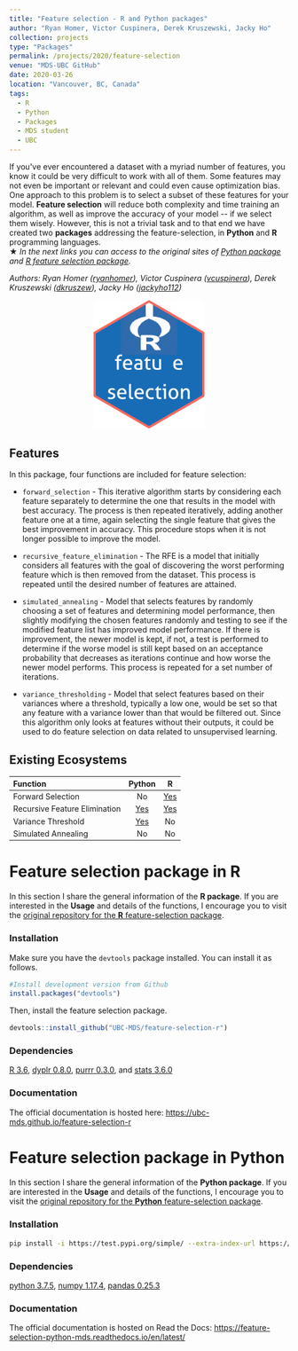 ```yaml
---
title: "Feature selection - R and Python packages"
author: "Ryan Homer, Victor Cuspinera, Derek Kruszewski, Jacky Ho"
collection: projects
type: "Packages"
permalink: /projects/2020/feature-selection
venue: "MDS-UBC GitHub"
date: 2020-03-26
location: "Vancouver, BC, Canada"
tags:
  - R
  - Python
  - Packages
  - MDS student
  - UBC
---
```


If you've ever encountered a dataset with a myriad number of features, you know it could be very difficult to work with all of them. Some features may not even be important or relevant and could even cause optimization bias. One approach to this problem is to select a subset of these features for your model. **Feature selection** will reduce both complexity and time training an algorithm, as well as improve the accuracy of your model -- if we select them wisely. However, this is not a trivial task and to that end we have created two **packages** addressing the feature-selection, in **Python** and **R** programming languages.  
$\bigstar$ *In the next links you can access to the original sites of [Python package](https://github.com/UBC-MDS/feature-selection-python/) and [R feature selection package](https://github.com/UBC-MDS/feature-selection-r/).*  

*Authors: Ryan Homer ([ryanhomer](https://github.com/ryanhomer)), Victor Cuspinera ([vcuspinera](https://github.com/vcuspinera)), Derek Kruszewski ([dkruszew](https://github.com/dkruszew)), Jacky Ho ([jackyho112](https://github.com/jackyho112))*  

<center><img src="/images/feature_selection-logo.png" width="200" /></center>

## Features
In this package, four functions are included for feature selection:

- `forward_selection` - This iterative algorithm starts by considering each feature separately to determine the one that results in the model with best accuracy. The process is then repeated iteratively, adding another feature one at a time, again selecting the single feature that gives the best improvement in accuracy. This procedure stops when it is not longer possible to improve the model.

- `recursive_feature_elimination` - The RFE is a model that initially considers all features with the goal of discovering the worst performing feature which is then removed from the dataset. This process is repeated until the desired number of features are attained.

- `simulated_annealing` - Model that selects features by randomly choosing a set of features and determining model performance, then slightly modifying the chosen features randomly and testing to see if the modified feature list has improved model performance. If there is improvement, the newer model is kept, if not, a test is performed to determine if the worse model is still kept based on an acceptance probability that decreases as iterations continue and how worse the newer model performs. This process is repeated for a set number of iterations.

- `variance_thresholding` - Model that select features based on their variances where a threshold, typically a low one, would be set so that any feature with a variance lower than that would be filtered out. Since this algorithm only looks at features without their outputs, it could be used to do feature selection on data related to unsupervised learning.

## Existing Ecosystems

|Function |Python |R    |
|:--------|:-----:|:---:|
|Forward Selection  |No|[Yes](https://www.rdocumentation.org/packages/MXM/versions/0.9.4/topics/Forward%20selection)|
|Recursive Feature Elimination|[Yes](https://scikit-learn.org/stable/modules/generated/sklearn.feature_selection.RFE.html)|[Yes](https://www.rdocumentation.org/packages/caret/versions/6.0-85/topics/rfe)|
|Variance Threshold |[Yes](https://scikit-learn.org/stable/modules/generated/sklearn.feature_selection.VarianceThreshold.html)|No|
|Simulated Annealing|No|No|

# Feature selection package in R

In this section I share the general information of the **R package**. If you are interested in the **Usage** and details of the functions, I encourage you to visit the [original repository for the **R** feature-selection package](https://github.com/UBC-MDS/feature-selection-r).

### Installation

Make sure you have the `devtools` package installed. You can install it as follows.

``` r
#Install development version from Github
install.packages("devtools")
```

Then, install the feature selection package.

``` r
devtools::install_github("UBC-MDS/feature-selection-r")
```

### Dependencies
[R 3.6](https://www.r-project.org/), [dyplr 0.8.0](https://dplyr.tidyverse.org/), [purrr 0.3.0](https://purrr.tidyverse.org/), and [stats 3.6.0](https://stat.ethz.ch/R-manual/R-devel/library/stats/html/00Index.html)

### Documentation
The official documentation is hosted here: <https://ubc-mds.github.io/feature-selection-r>

# Feature selection package in Python

In this section I share the general information of the **Python package**. If you are interested in the **Usage** and details of the functions, I encourage you to visit the [original repository for the **Python** feature-selection package](https://github.com/UBC-MDS/feature-selection-python/).

### Installation

```bash
pip install -i https://test.pypi.org/simple/ --extra-index-url https://pypi.org/simple feature-selection
```

### Dependencies
[python 3.7.5](https://www.python.org/downloads/release/python-375/), [numpy 1.17.4](https://numpy.org/), [pandas 0.25.3](https://pandas.pydata.org/getpandas.html)

### Documentation
The official documentation is hosted on Read the Docs: <https://feature-selection-python-mds.readthedocs.io/en/latest/>
